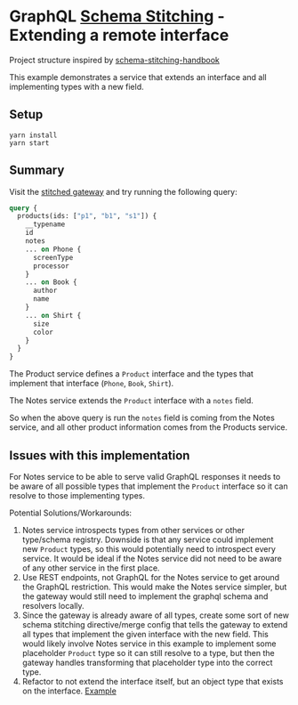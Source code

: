 # GraphQL [Schema Stitching](https://www.graphql-tools.com/docs/schema-stitching/) - Extending a remote interface

Project structure inspired by [schema-stitching-handbook](https://github.com/gmac/schema-stitching-handbook)

This example demonstrates a service that extends an interface and all implementing types with a new field.

## Setup

```shell
yarn install
yarn start
```

## Summary
Visit the [stitched gateway](http://localhost:4000/graphql) and try running the following query:

```graphql
query {
  products(ids: ["p1", "b1", "s1"]) {
    __typename
    id
    notes
    ... on Phone {
      screenType
      processor
    }
    ... on Book {
      author
      name
    }
    ... on Shirt {
      size
      color
    }
  }
}
```

The Product service defines a `Product` interface and the types that implement that interface (`Phone`, `Book`, `Shirt`).

The Notes service extends the `Product` interface with a `notes` field.

So when the above query is run the `notes` field is coming from the Notes service, and all other product information comes from the Products service.

## Issues with this implementation
For Notes service to be able to serve valid GraphQL responses it needs to be aware of all possible types that implement the `Product` interface so it can resolve to those implementing types.

Potential Solutions/Workarounds:
1. Notes service introspects types from other services or other type/schema registry. Downside is that any service could implement new `Product` types, so this would potentially need to introspect every service. It would be ideal if the Notes service did not need to be aware of any other service in the first place.
2. Use REST endpoints, not GraphQL for the Notes service to get around the GraphQL restriction. This would make the Notes service simpler, but the gateway would still need to implement the graphql schema and resolvers locally.
3. Since the gateway is already aware of all types, create some sort of new schema stitching directive/merge config that tells the gateway to extend all types that implement the given interface with the new field. This would likely involve Notes service in this example to implement some placeholder `Product` type so it can still resolve to a type, but then the gateway handles transforming that placeholder type into the correct type.
4. Refactor to not extend the interface itself, but an object type that exists on the interface. [Example](https://github.com/chris-clarke-dev/schema-stitching-extending-remote-interface/tree/solution04)
